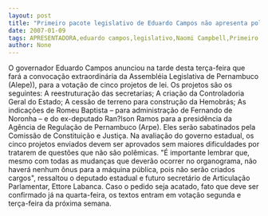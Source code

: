 ```yaml
---
layout: post
title: "Primeiro pacote legislativo de Eduardo Campos não apresenta polêmicas"
date: 2007-01-09
tags: APRESENTADORA,eduardo campos,legislativo,Naomi Campbell,Primeiro Turno
author: None
---
```

O governador Eduardo Campos anunciou na tarde desta terça-feira que fará a convocação extraordinária da Assembléia Legislativa de Pernambuco (Alepe)), para a votação de cinco projetos de lei.
Os projetos são os seguintes: 
A reestruturação das secretarias;
A&nbsp;criação da Controladoria Geral do Estado;
A cessão de terreno para construção da Hemobrás;
As indicações de Romeu Baptista – para administração de Fernando de Noronha – e do ex-deputado Ran?lson Ramos
 para a presidência da Agência de Regulação de Pernambuco (Arpe). 
Eles serão sabatinados pela Comissão de Constituição e Justiça.
Na avaliação do governo estadual, os cinco projetos enviados devem ser aprovados sem maiores dificuldades por tratarem de questões que não são polêmicas. 
\"É importante lembrar que, mesmo com todas as mudanças que deverão ocorrer no organograma, não haverá nenhum ônus para a máquina pública, pois não serão criados cargos\", ressaltou o deputado estadual e futuro secretário de Articulação Parlamentar, Ettore Labanca.
Caso o pedido seja acatado, fato que deve ser confirmado já na quarta-feira, os textos entram em votação segunda e terça-feira da próxima semana.  